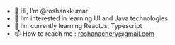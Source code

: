 - 👋 Hi, I’m @roshankkumar
- 👀 I’m interested in learning UI and Java technologies 
- 🌱 I’m currently learning ReactJs, Typescript
- 📫 How to reach me : roshanachery@gmail.com

<!---
roshankkumar/roshankkumar is a ✨ special ✨ repository because its `README.md` (this file) appears on your GitHub profile.
You can click the Preview link to take a look at your changes.
--->
